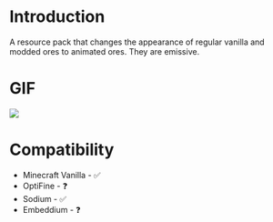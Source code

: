 # Introduction
A resource pack that changes the appearance of regular vanilla and modded ores to animated ores. They are emissive.
# GIF
![](https://github.com/raspberrygitq/Animated-Ore-Vanilla-Emissive/blob/main/animated.gif)
# Compatibility 
- Minecraft Vanilla - ✅
- OptiFine - ❓
- Sodium - ✅
- Embeddium - ❓
